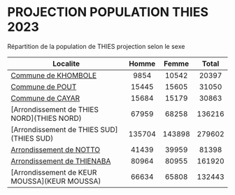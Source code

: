 # PROJECTION POPULATION THIES 2023
	
Répartition de la population de THIES projection selon le sexe
	
| Localite  | Homme | Femme | Total |
| --------- |:-----:|:-----:|:-----:|
| [Commune de KHOMBOLE](KHOMBOLE) | 9854 | 10542 | 20397 |
| [Commune de POUT](POUT) | 15445 | 15605 | 31050 |
| [Commune de CAYAR](CAYAR) | 15684 | 15179 | 30863 |
| [Arrondissement de THIES NORD](THIES NORD) | 67959 | 68258 | 136216 |
| [Arrondissement de THIES SUD](THIES SUD) | 135704 | 143898 | 279602 |
| [Arrondissement de NOTTO](NOTTO) | 41439 | 39959 | 81398 |
| [Arrondissement de THIENABA](THIENABA) | 80964 | 80955 | 161920 |
| [Arrondissement de KEUR MOUSSA](KEUR MOUSSA) | 66634 | 65808 | 132443 |
